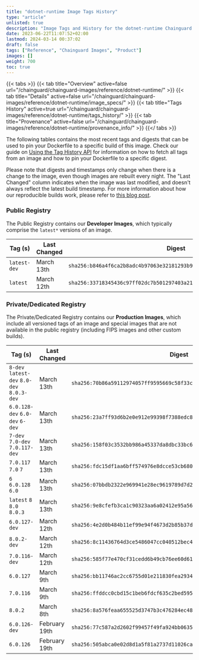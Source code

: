 ```yaml
---
title: "dotnet-runtime Image Tags History"
type: "article"
unlisted: true
description: "Image Tags and History for the dotnet-runtime Chainguard Image"
date: 2023-06-22T11:07:52+02:00
lastmod: 2024-03-14 00:37:02
draft: false
tags: ["Reference", "Chainguard Images", "Product"]
images: []
weight: 700
toc: true
---
```


{{< tabs >}}
{{< tab title="Overview" active=false url="/chainguard/chainguard-images/reference/dotnet-runtime/" >}}
{{< tab title="Details" active=false url="/chainguard/chainguard-images/reference/dotnet-runtime/image_specs/" >}}
{{< tab title="Tags History" active=true url="/chainguard/chainguard-images/reference/dotnet-runtime/tags_history/" >}}
{{< tab title="Provenance" active=false url="/chainguard/chainguard-images/reference/dotnet-runtime/provenance_info/" >}}
{{</ tabs >}}

The following tables contains the most recent tags and digests that can be used to pin your Dockerfile to a specific build of this image. Check our guide on [Using the Tag History API](/chainguard/chainguard-images/using-the-tag-history-api/) for information on how to fetch all tags from an image and how to pin your Dockerfile to a specific digest.

Please note that digests and timestamps only change when there is a change to the image, even though images are rebuilt every night. The "Last Changed" column indicates when the image was last modified, and doesn't always reflect the latest build timestamp. For more information about how our reproducible builds work, please refer to [this blog post](https://www.chainguard.dev/unchained/reproducing-chainguards-reproducible-image-builds).

### Public Registry
The Public Registry contains our **Developer Images**, which typically comprise the `latest*` versions of an image.

| Tag (s)       | Last Changed | Digest                                                                    |
|---------------|--------------|---------------------------------------------------------------------------|
|  `latest-dev` | March 13th   | `sha256:b846a4f6ca2b8adc4b97063e32181293b9840c2207d0ca56ad53ddf15a9b834e` |
|  `latest`     | March 12th   | `sha256:33718345436c97ff02dc7b501297403a215bc29e14799e821caff5b57c303e5c` |


### Private/Dedicated Registry
The Private/Dedicated Registry contains our **Production Images**, which include all versioned tags of an image and special images that are not available in the public registry (including FIPS images and other custom builds).

| Tag (s)                                     | Last Changed  | Digest                                                                    |
|---------------------------------------------|---------------|---------------------------------------------------------------------------|
|  `8-dev` `latest-dev` `8.0-dev` `8.0.3-dev` | March 13th    | `sha256:70b86a59112974057ff9595669c58f33c338507144ea6aaf3a389d259f29732f` |
|  `6.0.128-dev` `6.0-dev` `6-dev`            | March 13th    | `sha256:23a7ff93d6b2e0e912e99398f7388edc8343dccf5d51050de0f67cccec1fbb9a` |
|  `7-dev` `7.0-dev` `7.0.117-dev`            | March 13th    | `sha256:158f03c3532bb986a45337da8dbc33bc6ea4c8cca233797685786c5e8b2f06c5` |
|  `7.0.117` `7.0` `7`                        | March 13th    | `sha256:fdc15df1aa6bff574976e8dcce53cb6800b26c94a8d92ca514a79fab62fba647` |
|  `6` `6.0.128` `6.0`                        | March 13th    | `sha256:07bbdb2322e969941e28ec9619789d7d23b33c94f7c20385df2318647e518ab3` |
|  `latest` `8` `8.0` `8.0.3`                 | March 13th    | `sha256:9e8cfefb3ca1c90323aa6a02412e95a560856f1cb6bec722833786f45d026626` |
|  `6.0.127-dev`                              | March 12th    | `sha256:4e2d0b484b11ef99e94f4673d2b85b37d1dec20b8098404a5d46fa5ef3ef055e` |
|  `8.0.2-dev`                                | March 12th    | `sha256:8c11436764d3ce5486047cc040512bec44630c6394cf4d0ebcbecab7dfa92110` |
|  `7.0.116-dev`                              | March 12th    | `sha256:585f77e470cf31cedd6b49cb76ee60d614ea23126f29b39196a7282c61c93b09` |
|  `6.0.127`                                  | March 9th     | `sha256:bb11746ac2cc6755d01e211830fea29340c97c50b3a7bbb7ec5791d061482bf4` |
|  `7.0.116`                                  | March 9th     | `sha256:ffddcc0cbd15c1beb6fdcf635c2bed5950b5663867339b6023cb0be56e3a7697` |
|  `8.0.2`                                    | March 8th     | `sha256:8a576feaa655525d3747b3c476284ec48b5622e91dab07f313db177c68e78feb` |
|  `6.0.126-dev`                              | February 19th | `sha256:77c587a2d2602f99457f49fa924bb06350717952dcb4492899939474d1d81e32` |
|  `6.0.126`                                  | February 19th | `sha256:505abca0e02d8d1a5f81a2737d11026ca91b6c177679678462c3185c0dbb5889` |

